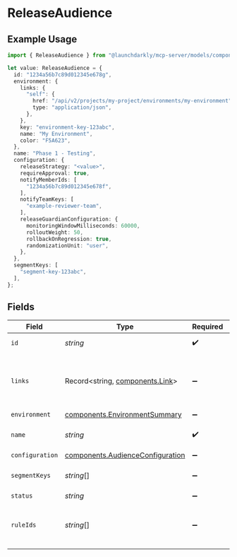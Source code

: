 # ReleaseAudience

## Example Usage

```typescript
import { ReleaseAudience } from "@launchdarkly/mcp-server/models/components";

let value: ReleaseAudience = {
  id: "1234a56b7c89d012345e678g",
  environment: {
    links: {
      "self": {
        href: "/api/v2/projects/my-project/environments/my-environment",
        type: "application/json",
      },
    },
    key: "environment-key-123abc",
    name: "My Environment",
    color: "F5A623",
  },
  name: "Phase 1 - Testing",
  configuration: {
    releaseStrategy: "<value>",
    requireApproval: true,
    notifyMemberIds: [
      "1234a56b7c89d012345e678f",
    ],
    notifyTeamKeys: [
      "example-reviewer-team",
    ],
    releaseGuardianConfiguration: {
      monitoringWindowMilliseconds: 60000,
      rolloutWeight: 50,
      rollbackOnRegression: true,
      randomizationUnit: "user",
    },
  },
  segmentKeys: [
    "segment-key-123abc",
  ],
};
```

## Fields

| Field                                                                                | Type                                                                                 | Required                                                                             | Description                                                                          | Example                                                                              |
| ------------------------------------------------------------------------------------ | ------------------------------------------------------------------------------------ | ------------------------------------------------------------------------------------ | ------------------------------------------------------------------------------------ | ------------------------------------------------------------------------------------ |
| `id`                                                                                 | *string*                                                                             | :heavy_check_mark:                                                                   | The audience ID                                                                      | 1234a56b7c89d012345e678g                                                             |
| `links`                                                                              | Record<string, [components.Link](../../models/components/link.md)>                   | :heavy_minus_sign:                                                                   | The location and content type of related resources                                   |                                                                                      |
| `environment`                                                                        | [components.EnvironmentSummary](../../models/components/environmentsummary.md)       | :heavy_minus_sign:                                                                   | N/A                                                                                  |                                                                                      |
| `name`                                                                               | *string*                                                                             | :heavy_check_mark:                                                                   | The release phase name                                                               | Phase 1 - Testing                                                                    |
| `configuration`                                                                      | [components.AudienceConfiguration](../../models/components/audienceconfiguration.md) | :heavy_minus_sign:                                                                   | N/A                                                                                  |                                                                                      |
| `segmentKeys`                                                                        | *string*[]                                                                           | :heavy_minus_sign:                                                                   | A list of segment keys                                                               | [<br/>"segment-key-123abc"<br/>]                                                     |
| `status`                                                                             | *string*                                                                             | :heavy_minus_sign:                                                                   | N/A                                                                                  |                                                                                      |
| `ruleIds`                                                                            | *string*[]                                                                           | :heavy_minus_sign:                                                                   | The rules IDs added or updated by this audience                                      |                                                                                      |